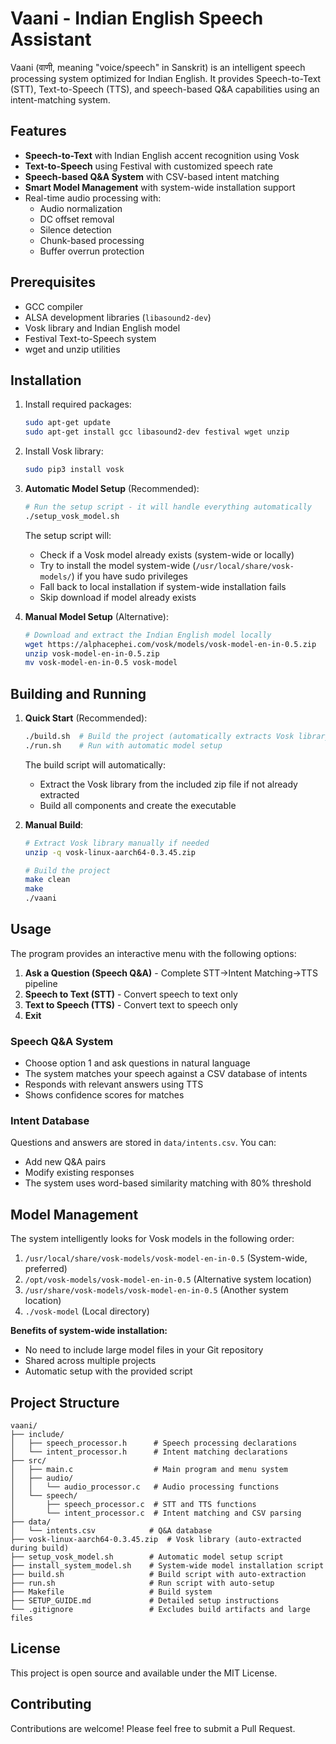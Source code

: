 # Vaani - Indian English Speech Assistant

Vaani (वाणी, meaning "voice/speech" in Sanskrit) is an intelligent speech processing system optimized for Indian English. It provides Speech-to-Text (STT), Text-to-Speech (TTS), and speech-based Q&A capabilities using an intent-matching system.

## Features

- **Speech-to-Text** with Indian English accent recognition using Vosk
- **Text-to-Speech** using Festival with customized speech rate
- **Speech-based Q&A System** with CSV-based intent matching
- **Smart Model Management** with system-wide installation support
- Real-time audio processing with:
  - Audio normalization
  - DC offset removal
  - Silence detection
  - Chunk-based processing
  - Buffer overrun protection

## Prerequisites

- GCC compiler
- ALSA development libraries (`libasound2-dev`)
- Vosk library and Indian English model
- Festival Text-to-Speech system
- wget and unzip utilities

## Installation

1. Install required packages:
   ```bash
   sudo apt-get update
   sudo apt-get install gcc libasound2-dev festival wget unzip
   ```

2. Install Vosk library:
   ```bash
   sudo pip3 install vosk
   ```

3. **Automatic Model Setup** (Recommended):
   ```bash
   # Run the setup script - it will handle everything automatically
   ./setup_vosk_model.sh
   ```
   
   The setup script will:
   - Check if a Vosk model already exists (system-wide or locally)
   - Try to install the model system-wide (`/usr/local/share/vosk-models/`) if you have sudo privileges
   - Fall back to local installation if system-wide installation fails
   - Skip download if model already exists

4. **Manual Model Setup** (Alternative):
   ```bash
   # Download and extract the Indian English model locally
   wget https://alphacephei.com/vosk/models/vosk-model-en-in-0.5.zip
   unzip vosk-model-en-in-0.5.zip
   mv vosk-model-en-in-0.5 vosk-model
   ```

## Building and Running

1. **Quick Start** (Recommended):
   ```bash
   ./build.sh  # Build the project (automatically extracts Vosk library if needed)
   ./run.sh    # Run with automatic model setup
   ```
   
   The build script will automatically:
   - Extract the Vosk library from the included zip file if not already extracted
   - Build all components and create the executable

2. **Manual Build**:
   ```bash
   # Extract Vosk library manually if needed
   unzip -q vosk-linux-aarch64-0.3.45.zip
   
   # Build the project
   make clean
   make
   ./vaani
   ```

## Usage

The program provides an interactive menu with the following options:
1. **Ask a Question (Speech Q&A)** - Complete STT→Intent Matching→TTS pipeline
2. **Speech to Text (STT)** - Convert speech to text only
3. **Text to Speech (TTS)** - Convert text to speech only
4. **Exit**

### Speech Q&A System
- Choose option 1 and ask questions in natural language
- The system matches your speech against a CSV database of intents
- Responds with relevant answers using TTS
- Shows confidence scores for matches

### Intent Database
Questions and answers are stored in `data/intents.csv`. You can:
- Add new Q&A pairs
- Modify existing responses
- The system uses word-based similarity matching with 80% threshold

## Model Management

The system intelligently looks for Vosk models in the following order:
1. `/usr/local/share/vosk-models/vosk-model-en-in-0.5` (System-wide, preferred)
2. `/opt/vosk-models/vosk-model-en-in-0.5` (Alternative system location)
3. `/usr/share/vosk-models/vosk-model-en-in-0.5` (Another system location)
4. `./vosk-model` (Local directory)

**Benefits of system-wide installation:**
- No need to include large model files in your Git repository
- Shared across multiple projects
- Automatic setup with the provided script

## Project Structure

```
vaani/
├── include/
│   ├── speech_processor.h      # Speech processing declarations
│   └── intent_processor.h      # Intent matching declarations
├── src/
│   ├── main.c                  # Main program and menu system
│   ├── audio/
│   │   └── audio_processor.c   # Audio processing functions
│   └── speech/
│       ├── speech_processor.c  # STT and TTS functions
│       └── intent_processor.c  # Intent matching and CSV parsing
├── data/
│   └── intents.csv            # Q&A database
├── vosk-linux-aarch64-0.3.45.zip  # Vosk library (auto-extracted during build)
├── setup_vosk_model.sh        # Automatic model setup script
├── install_system_model.sh    # System-wide model installation script
├── build.sh                   # Build script with auto-extraction
├── run.sh                     # Run script with auto-setup
├── Makefile                   # Build system
├── SETUP_GUIDE.md             # Detailed setup instructions
└── .gitignore                 # Excludes build artifacts and large files
```

## License

This project is open source and available under the MIT License.

## Contributing

Contributions are welcome! Please feel free to submit a Pull Request. 
